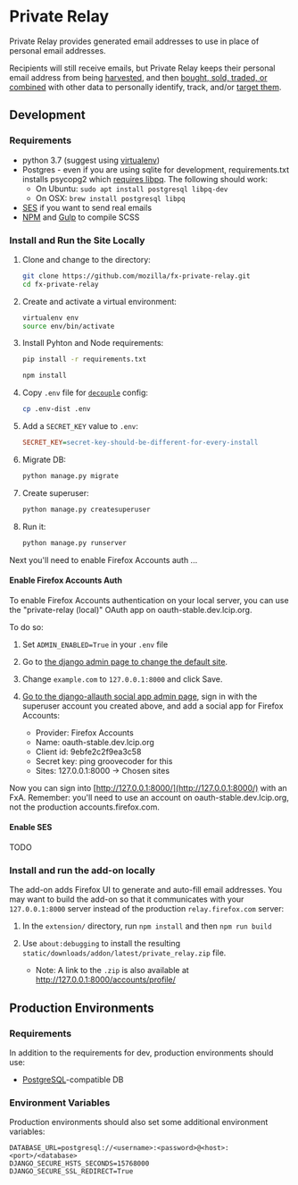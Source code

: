 # Private Relay
Private Relay provides generated email addresses to use in place of personal
email addresses.

Recipients will still receive emails, but Private Relay keeps their personal
email address from being [harvested](https://blog.hubspot.com/marketing/what-is-a-landing-page-ht), 
and then [bought, sold, traded, or combined](https://www.bookyourdata.com/) 
with  other data to personally identify, track, and/or [target
them](https://www.facebook.com/business/help/606443329504150?helpref=faq_content).

## Development
### Requirements
* python 3.7 (suggest using
  [virtualenv](https://docs.python-guide.org/dev/virtualenvs/))
* Postgres - even if you are using sqlite for development, requirements.txt installs
  psycopg2 which [requires libpq](https://www.psycopg.org/docs/install.html#build-prerequisites). The 
  following should work:
    * On Ubuntu: `sudo apt install postgresql libpq-dev`
    * On OSX: `brew install postgresql libpq`
* [SES](https://aws.amazon.com/ses/) if you want to send real emails
* [NPM](https://www.npmjs.com/) and [Gulp](https://gulpjs.com/) to compile SCSS

### Install and Run the Site Locally
1. Clone and change to the directory:

    ```sh
    git clone https://github.com/mozilla/fx-private-relay.git
    cd fx-private-relay
    ```

2. Create and activate a virtual environment:

    ```sh
    virtualenv env
    source env/bin/activate
    ```

3. Install Pyhton and Node requirements:

    ```sh
    pip install -r requirements.txt
    ```

    ```sh
    npm install
    ```


4. Copy `.env` file for
   [`decouple`](https://pypi.org/project/python-decouple/) config:

    ```sh
    cp .env-dist .env
    ```

5. Add a `SECRET_KEY` value to `.env`:

    ```ini
    SECRET_KEY=secret-key-should-be-different-for-every-install
    ```

6. Migrate DB:

    ```sh
    python manage.py migrate
    ```

7. Create superuser:

    ```sh
    python manage.py createsuperuser
    ```

8. Run it:

    ```sh
    python manage.py runserver
    ```

Next you'll need to enable Firefox Accounts auth ...

#### Enable Firefox Accounts Auth
To enable Firefox Accounts authentication on your local server, you can use the
"private-relay (local)" OAuth app on oauth-stable.dev.lcip.org.

To do so:

1. Set `ADMIN_ENABLED=True` in your `.env` file

2. Go to [the django admin page to change the default
   site](http://127.0.0.1:8000/admin/sites/site/1/change/).

3. Change `example.com` to `127.0.0.1:8000` and click Save.

4. [Go to the django-allauth social app admin
page](http://127.0.0.1:8000/admin/socialaccount/socialapp/), sign in with the
superuser account you created above, and add a social app for Firefox Accounts:

   * Provider: Firefox Accounts
   * Name: oauth-stable.dev.lcip.org
   * Client id: 9ebfe2c2f9ea3c58
   * Secret key: ping groovecoder for this
   * Sites: 127.0.0.1:8000 -> Chosen sites

Now you can sign into [http://127.0.0.1:8000/](http://127.0.0.1:8000/) with an
FxA. Remember: you'll need to use an account on oauth-stable.dev.lcip.org, not
the production accounts.firefox.com.

#### Enable SES
TODO


### Install and run the add-on locally

The add-on adds Firefox UI to generate and auto-fill email addresses. You may
want to build the add-on so that it communicates with your `127.0.0.1:8000`
server instead of the production `relay.firefox.com` server:

1. In the `extension/` directory, run `npm install` and then `npm run build`

2. Use `about:debugging` to install the resulting `static/downloads/addon/latest/private_relay.zip` file.
   * Note: A link to the `.zip` is also available at http://127.0.0.1:8000/accounts/profile/


## Production Environments

### Requirements
In addition to the requirements for dev, production environments should use:

* [PostgreSQL](https://www.postgresql.org/)-compatible DB

### Environment Variables
Production environments should also set some additional environment variables:

```
DATABASE_URL=postgresql://<username>:<password>@<host>:<port>/<database>
DJANGO_SECURE_HSTS_SECONDS=15768000
DJANGO_SECURE_SSL_REDIRECT=True
```
